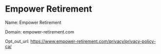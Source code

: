 # Empower Retirement

Name: Empower Retirement

Domain: empower-retirement.com

Opt_out_url: https://www.empower-retirement.com/privacy/privacy-policy-ca/

